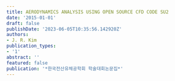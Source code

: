 ```yaml
---
title: AERODYNAMICS ANALYSIS USING OPEN SOURCE CFD CODE SU2
date: '2015-01-01'
draft: false
publishDate: '2023-06-05T10:35:56.142920Z'
authors:
- J. R. Kim
publication_types:
- '1'
abstract: ''
featured: false
publication: '*한국전산유체공학회 학술대회논문집*'
---
```


